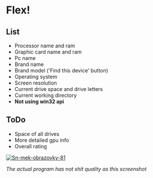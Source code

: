 # Flex!
## List
- Processor name and ram
- Graphic card name and ram
- Pc name
- Brand name
- Brand model ('Find this device' button)
- Operating system
- Screen resolution
- Current drive space and drive letters
- Current working directory
- __Not using win32 api__
## ToDo
- Space of all drives
- More detailed gpu info
- Overall rating

<a href="https://ibb.co/HNtKDPw"><img src="https://i.ibb.co/28vF7MV/Sn-mek-obrazovky-81.png" alt="Sn-mek-obrazovky-81" border="0"></a>

_The actual program has not shit quality as this screenshot_
